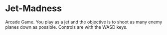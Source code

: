 # Jet-Madness
Arcade Game. You play as a jet and the objective is to shoot as many enemy planes down as possible.
Controls are with the WASD keys.
